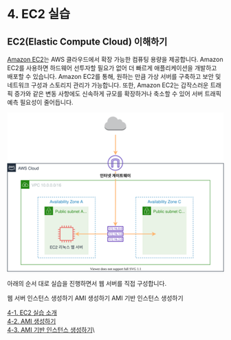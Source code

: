 # 4. EC2 실습

## EC2(Elastic Compute Cloud) 이해하기

[Amazon EC2](https://docs.aws.amazon.com/ko\_kr/AWSEC2/latest/UserGuide/concepts.html)는 AWS 클라우드에서 확장 가능한 컴퓨팅 용량을 제공합니다. Amazon EC2를 사용하면 하드웨어 선투자할 필요가 없어 더 빠르게 애플리케이션을 개발하고 배포할 수 있습니다. Amazon EC2를 통해, 원하는 만큼 가상 서버를 구축하고 보안 및 네트워크 구성과 스토리지 관리가 가능합니다. 또한, Amazon EC2는 갑작스러운 트래픽 증가와 같은 변동 사항에도 신속하게 규모를 확장하거나 축소할 수 있어 서버 트래픽 예측 필요성이 줄어듭니다.

![](../4.EC2/images/ec2.svg)

아래의 순서 대로 실습을 진행하면서 웹 서버를 직접 구성합니다.

웹 서버 인스턴스 생성하기 AMI 생성하기 AMI 기반 인스턴스 생성하기

[4-1. EC2 실습 소개](../4.EC2/4-1.create-ec2.md)\
[4-2. AMI 생성하기](4-2.create-ami.md)\
[4-3. AMI 기반 인스턴스 생성하기](4-3.create-ami-ec2.md)\
